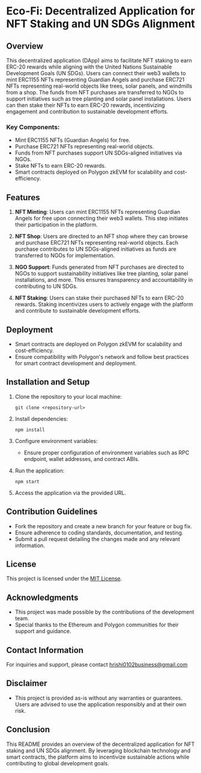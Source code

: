 # Eco-Fi: Decentralized Application for NFT Staking and UN SDGs Alignment

## Overview

This decentralized application (DApp) aims to facilitate NFT staking to earn ERC-20 rewards while aligning with the United Nations Sustainable Development Goals (UN SDGs). Users can connect their web3 wallets to mint ERC1155 NFTs representing Guardian Angels and purchase ERC721 NFTs representing real-world objects like trees, solar panels, and windmills from a shop. The funds from NFT purchases are transferred to NGOs to support initiatives such as tree planting and solar panel installations. Users can then stake their NFTs to earn ERC-20 rewards, incentivizing engagement and contribution to sustainable development efforts.

### Key Components:

- Mint ERC1155 NFTs (Guardian Angels) for free.
- Purchase ERC721 NFTs representing real-world objects.
- Funds from NFT purchases support UN SDGs-aligned initiatives via NGOs.
- Stake NFTs to earn ERC-20 rewards.
- Smart contracts deployed on Polygon zkEVM for scalability and cost-efficiency.

## Features

1. **NFT Minting**: Users can mint ERC1155 NFTs representing Guardian Angels for free upon connecting their web3 wallets. This step initiates their participation in the platform.

2. **NFT Shop**: Users are directed to an NFT shop where they can browse and purchase ERC721 NFTs representing real-world objects. Each purchase contributes to UN SDGs-aligned initiatives as funds are transferred to NGOs for implementation.

3. **NGO Support**: Funds generated from NFT purchases are directed to NGOs to support sustainability initiatives like tree planting, solar panel installations, and more. This ensures transparency and accountability in contributing to UN SDGs.

4. **NFT Staking**: Users can stake their purchased NFTs to earn ERC-20 rewards. Staking incentivizes users to actively engage with the platform and contribute to sustainable development efforts.

## Deployment

- Smart contracts are deployed on Polygon zkEVM for scalability and cost-efficiency.
- Ensure compatibility with Polygon's network and follow best practices for smart contract development and deployment.

## Installation and Setup

1. Clone the repository to your local machine:

   ```
   git clone <repository-url>
   ```

2. Install dependencies:

   ```
   npm install
   ```

3. Configure environment variables:

   - Ensure proper configuration of environment variables such as RPC endpoint, wallet addresses, and contract ABIs.

4. Run the application:

   ```
   npm start
   ```

5. Access the application via the provided URL.

## Contribution Guidelines

- Fork the repository and create a new branch for your feature or bug fix.
- Ensure adherence to coding standards, documentation, and testing.
- Submit a pull request detailing the changes made and any relevant information.

## License

This project is licensed under the [MIT License](LICENSE).

## Acknowledgments

- This project was made possible by the contributions of the development team.
- Special thanks to the Ethereum and Polygon communities for their support and guidance.

## Contact Information

For inquiries and support, please contact hrishi0102business@gmail.com

## Disclaimer

- This project is provided as-is without any warranties or guarantees. Users are advised to use the application responsibly and at their own risk.

## Conclusion

This README provides an overview of the decentralized application for NFT staking and UN SDGs alignment. By leveraging blockchain technology and smart contracts, the platform aims to incentivize sustainable actions while contributing to global development goals.
